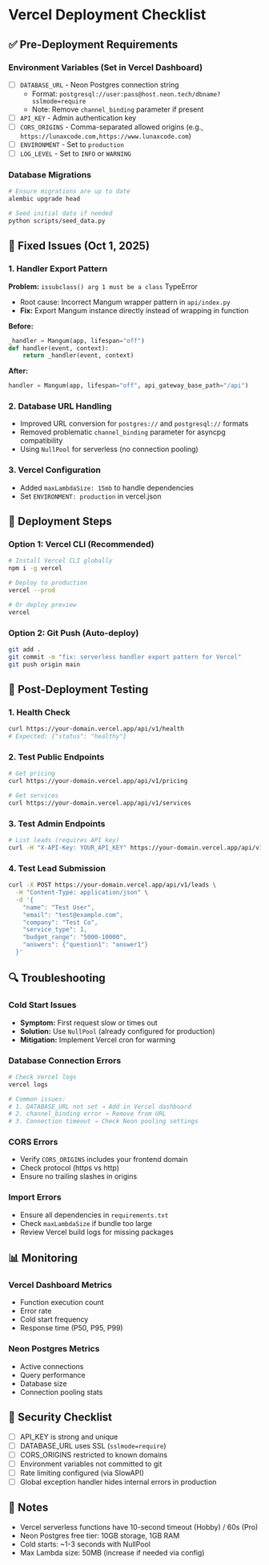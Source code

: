 # Vercel Deployment Checklist

## ✅ Pre-Deployment Requirements

### Environment Variables (Set in Vercel Dashboard)
- [ ] `DATABASE_URL` - Neon Postgres connection string
  - Format: `postgresql://user:pass@host.neon.tech/dbname?sslmode=require`
  - Note: Remove `channel_binding` parameter if present
- [ ] `API_KEY` - Admin authentication key
- [ ] `CORS_ORIGINS` - Comma-separated allowed origins (e.g., `https://lunaxcode.com,https://www.lunaxcode.com`)
- [ ] `ENVIRONMENT` - Set to `production`
- [ ] `LOG_LEVEL` - Set to `INFO` or `WARNING`

### Database Migrations
```bash
# Ensure migrations are up to date
alembic upgrade head

# Seed initial data if needed
python scripts/seed_data.py
```

## 🔧 Fixed Issues (Oct 1, 2025)

### 1. Handler Export Pattern
**Problem:** `issubclass() arg 1 must be a class` TypeError
- Root cause: Incorrect Mangum wrapper pattern in `api/index.py`
- **Fix:** Export Mangum instance directly instead of wrapping in function

**Before:**
```python
_handler = Mangum(app, lifespan="off")
def handler(event, context):
    return _handler(event, context)
```

**After:**
```python
handler = Mangum(app, lifespan="off", api_gateway_base_path="/api")
```

### 2. Database URL Handling
- Improved URL conversion for `postgres://` and `postgresql://` formats
- Removed problematic `channel_binding` parameter for asyncpg compatibility
- Using `NullPool` for serverless (no connection pooling)

### 3. Vercel Configuration
- Added `maxLambdaSize: 15mb` to handle dependencies
- Set `ENVIRONMENT: production` in vercel.json

## 🚀 Deployment Steps

### Option 1: Vercel CLI (Recommended)
```bash
# Install Vercel CLI globally
npm i -g vercel

# Deploy to production
vercel --prod

# Or deploy preview
vercel
```

### Option 2: Git Push (Auto-deploy)
```bash
git add .
git commit -m "fix: serverless handler export pattern for Vercel"
git push origin main
```

## 🧪 Post-Deployment Testing

### 1. Health Check
```bash
curl https://your-domain.vercel.app/api/v1/health
# Expected: {"status": "healthy"}
```

### 2. Test Public Endpoints
```bash
# Get pricing
curl https://your-domain.vercel.app/api/v1/pricing

# Get services
curl https://your-domain.vercel.app/api/v1/services
```

### 3. Test Admin Endpoints
```bash
# List leads (requires API key)
curl -H "X-API-Key: YOUR_API_KEY" https://your-domain.vercel.app/api/v1/leads
```

### 4. Test Lead Submission
```bash
curl -X POST https://your-domain.vercel.app/api/v1/leads \
  -H "Content-Type: application/json" \
  -d '{
    "name": "Test User",
    "email": "test@example.com",
    "company": "Test Co",
    "service_type": 1,
    "budget_range": "5000-10000",
    "answers": {"question1": "answer1"}
  }'
```

## 🔍 Troubleshooting

### Cold Start Issues
- **Symptom:** First request slow or times out
- **Solution:** Use `NullPool` (already configured for production)
- **Mitigation:** Implement Vercel cron for warming

### Database Connection Errors
```bash
# Check Vercel logs
vercel logs

# Common issues:
# 1. DATABASE_URL not set → Add in Vercel dashboard
# 2. channel_binding error → Remove from URL
# 3. Connection timeout → Check Neon pooling settings
```

### CORS Errors
- Verify `CORS_ORIGINS` includes your frontend domain
- Check protocol (https vs http)
- Ensure no trailing slashes in origins

### Import Errors
- Ensure all dependencies in `requirements.txt`
- Check `maxLambdaSize` if bundle too large
- Review Vercel build logs for missing packages

## 📊 Monitoring

### Vercel Dashboard Metrics
- Function execution count
- Error rate
- Cold start frequency
- Response time (P50, P95, P99)

### Neon Postgres Metrics
- Active connections
- Query performance
- Database size
- Connection pooling stats

## 🔐 Security Checklist
- [ ] API_KEY is strong and unique
- [ ] DATABASE_URL uses SSL (`sslmode=require`)
- [ ] CORS_ORIGINS restricted to known domains
- [ ] Environment variables not committed to git
- [ ] Rate limiting configured (via SlowAPI)
- [ ] Global exception handler hides internal errors in production

## 📝 Notes
- Vercel serverless functions have 10-second timeout (Hobby) / 60s (Pro)
- Neon Postgres free tier: 10GB storage, 1GB RAM
- Cold starts: ~1-3 seconds with NullPool
- Max Lambda size: 50MB (increase if needed via config)

